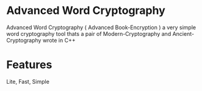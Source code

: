 # Advanced Word Cryptography
Advanced Word Cryptography ( Advanced Book-Encryption ) a very simple word cryptography tool thats a pair of Modern-Cryptography and Ancient-Cryptography wrote in C++
# Features
Lite, Fast, Simple
